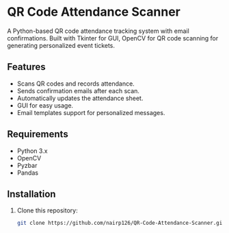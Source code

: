 # QR Code Attendance Scanner

A Python-based QR code attendance tracking system with email confirmations. Built with Tkinter for GUI, OpenCV for QR code scanning for generating personalized event tickets.

## Features
- Scans QR codes and records attendance.
- Sends confirmation emails after each scan.
- Automatically updates the attendance sheet.
- GUI for easy usage.
- Email templates support for personalized messages.

## Requirements
- Python 3.x
- OpenCV
- Pyzbar
- Pandas

## Installation
1. Clone this repository:
   ```bash
   git clone https://github.com/nairp126/QR-Code-Attendance-Scanner.git
